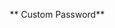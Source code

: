 <img src="https://cdn-icons-png.flaticon.com/512/1384/1384060.png" width="10" height="10"><a>** Custom Password**</a>
